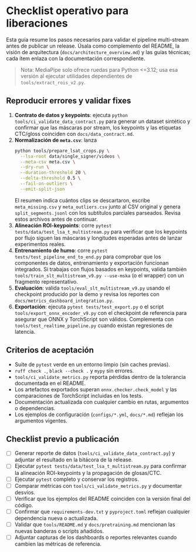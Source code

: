 # Checklist operativo para liberaciones

Esta guía resume los pasos necesarios para validar el pipeline multi-stream
antes de publicar un release. Úsala como complemento del README, la visión de
arquitectura (`docs/architecture_overview.md`) y las guías técnicas; cada ítem
enlaza con la documentación correspondiente.

> Nota: MediaPipe solo ofrece ruedas para Python <=3.12; usa esa versión al
> ejecutar utilidades dependientes de `tools/extract_rois_v2.py`.

## Reproducir errores y validar fixes

1. **Contrato de datos y keypoints**: ejecuta
   `python tools/ci_validate_data_contract.py` para generar un dataset sintético y
   confirmar que las máscaras por stream, los keypoints y las etiquetas
   CTC/gloss coinciden con `docs/data_contract.md`.
2. **Normalización de `meta.csv`**: lanza
   ```bash
   python tools/prepare_lsat_crops.py \
     --lsa-root data/single_signer/videos \
     --meta-csv meta.csv \
     --dry-run \
     --duration-threshold 20 \
     --delta-threshold 0.5 \
     --fail-on-outliers \
     --emit-split-json
   ```
   El resumen indica cuántos clips se descartaron, escribe `meta_missing.csv` y
   `meta_outliers.csv` junto al CSV original y genera `split_segments.jsonl` con
   los subtítulos parciales parseados. Revisa estos archivos antes de continuar.
3. **Alineación ROI-keypoints**: corre `pytest tests/data/test_lsa_t_multistream.py`
   para verificar que los keypoints por flujo siguen las máscaras y longitudes
   esperadas antes de lanzar experimentos reales.
4. **Entrenamiento de humo**: corre `pytest tests/test_pipeline_end_to_end.py`
   para comprobar que los componentes de datos, entrenamiento y exportación
   funcionan integrados. Si trabajas con flujos basados en keypoints, valida
   también `tools/train_slt_multistream_v9.py --use-mska` (o el wrapper) con un
   fragmento representativo.
5. **Evaluación**: valida `tools/eval_slt_multistream_v9.py` usando el checkpoint
   producido por la demo y revisa los reportes con
   `docs/metrics_dashboard_integration.py`.
6. **Exportación**: ejecuta `pytest tests/test_export.py` o el script
   `tools/export_onnx_encoder_v9.py` con el checkpoint de referencia para
   asegurar que ONNX y TorchScript son válidos. Complementa con
   `tools/test_realtime_pipeline.py` cuando existan regresiones de latencia.

## Criterios de aceptación

- Suite de `pytest` verde en un entorno limpio (sin caches previas).
- `ruff check .`, `black --check .` y `mypy` sin errores.
- `tools/ci_validate_metrics.py` reporta pérdidas dentro de la tolerancia
  documentada en el README.
- Los artefactos exportados superan `onnx.checker.check_model` y las comparaciones
  de TorchScript incluidas en los tests.
- Documentación actualizada con cualquier cambio en rutas, argumentos o
  dependencias.
- Los ejemplos de configuración (`configs/*.yml`, `docs/*.md`) reflejan los
  argumentos vigentes.

## Checklist previo a publicación

- [ ] Generar reporte de datos (`tools/ci_validate_data_contract.py`) y adjuntar
      el resultado en la bitácora de la release.
- [ ] Ejecutar `pytest tests/data/test_lsa_t_multistream.py` para confirmar la
      alineación ROI-keypoints y la propagación de glosas/CTC.
- [ ] Ejecutar `pytest` completo y conservar los registros.
- [ ] Comparar métricas con `tools/ci_validate_metrics.py` y documentar desvíos.
- [ ] Verificar que los ejemplos del README coinciden con la versión final del
      código.
- [ ] Confirmar que `requirements-dev.txt` y `pyproject.toml` reflejan cualquier
      dependencia nueva o actualizada.
- [ ] Validar que `tools/README.md` y `docs/pretraining.md` mencionan las nuevas
      banderas o scripts añadidos.
- [ ] Adjuntar capturas de los dashboards o reportes relevantes cuando cambien
      las métricas de referencia.
